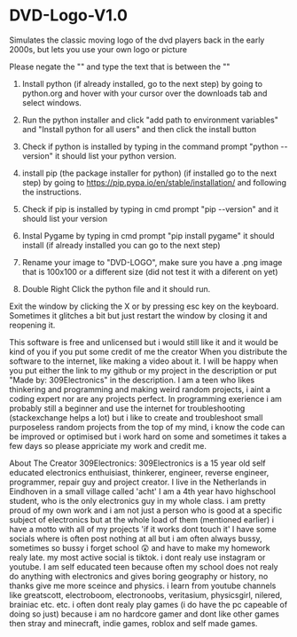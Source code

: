 # DVD-Logo-V1.0
Simulates the classic moving logo of the dvd players back in the early 2000s, but lets you use your own logo or picture




Please negate the "" and type the text that is between the ""


1. Install python (if already installed, go to the next step) by going to python.org and hover with your cursor over the downloads tab and select windows.
2. Run the python installer and click "add path to environment variables" and "Install python for all users" and then click the install button
3. Check if python is installed by typing in the command prompt "python --version" it should list your python version.
4. install pip (the package installer for python) (if installed go to the next step) by going to https://pip.pypa.io/en/stable/installation/ and following the instructions.

5. Check if pip is installed by typing in cmd prompt "pip --version" and it should list your version
6. Instal Pygame by typing in cmd prompt "pip install pygame" it should install (if already installed you can go to the next step)
7. Rename your image to "DVD-LOGO", make sure you have a .png image that is 100x100 or a different size (did not test it with a diferent on yet)
8. Double Right Click the python file and it should run.

Exit the window by clicking the X or by pressing esc key on the keyboard. Sometimes it glitches a bit but just restart the window by closing it and reopening it.

This software is free and unlicensed but i would still like it and it would be kind of you if you put some credit of me the creator When you distribute the software to the internet, like making a video about it. I will be happy when you put either the link to my github or my project in the description or put "Made by: 309Electronics" in the description. I am a teen who likes thinkering and programming and making weird random projects, i aint a coding expert nor are any projects perfect. In programming exerience i am probably still a beginner and use the internet for troubleshooting (stackexchange helps a lot) but i like to create and troubleshoot small purposeless random projects from the top of my mind, i know the code can be improved or optimised but i work hard on some and sometimes it takes a few days so please appriciate my work and credit me. 

About The Creator 309Electronics: 309Electronics is a 15 year old self educated electronics enthuisiast, thinkerer, engineer, reverse engineer, programmer, repair guy and project creator. I live in the Netherlands in Eindhoven in a small village called 'acht' I am a 4th year havo highschool student, who is the only electronics guy in my whole class. i am pretty proud of my own work and i am not just a person who is good at a specific subject of electronics but at the whole load of them (mentioned earlier) i have a motto with all of my projects 'if it works dont touch it' I have some socials where is often post nothing at all but i am often always bussy, sometimes so bussy i forget school 😲 and have to make my homework realy late. my most active social is tiktok. i dont realy use instagram or youtube. I am self educated teen because often my school does not realy do anything with electronics and gives boring geography or history, no thanks give me more sceince and physics. i learn from youtube channels like greatscott, electroboom, electronoobs, veritasium, physicsgirl, nilered, brainiac etc. etc. i often dont realy play games (i do have the pc capeable of doing so just) because i am no hardcore gamer and dont like other games then stray and minecraft, indie games, roblox and self made games.
